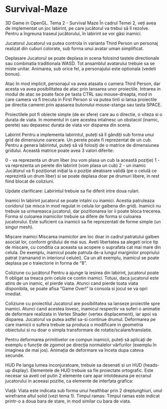 # Survival-Maze
3D Game in OpenGL.
Tema 2 - Survival Maze
În cadrul Temei 2, veți avea de implementat un joc labirint, pe care jucătorul va trebui să îl rezolve. Pentru a îngreuna traseul jucătorului, în labirint se vor găsi inamici.

Jucatorul
Jucatorul va putea controla in varianta Third Person un personaj realizat din cuburi colorate, sub forma unui avatar uman simplificat.

 

Deplasare
Jucatorul se poate deplasa in scena folosind tastele directionale sau combinatia traditionala WASD. Tot ansamblul avatarului trebuie sa se miste unitar. Animarea, sub orice fel, a personajului este optionala (vedeti bonus).

Atac
In mod implicit, personajul va avea atasata o camera Third Person, dar acesta va avea posibilitatea de atac prin lansarea unor proiectile. Intrarea in modul de atac se poate face pe tasta CTRL sau mouse-dreapta, mod in care camera va fi trecuta in First Person si va putea tinti si lansa proiectile pe directia camerei prin apasarea butonului mouse-stanga sau tasta SPACE.

Proiectilele pot fi obiecte simple (de ex sfere) care au o directie, o viteza si o durata de viata. In momentul in care acestea intalnesc un obstacol (inamic, perete) sau depasesc durata de viata vor disparea din scena.

Labirint
Pentru a implementa labirintul, puteți să îl gândiți sub forma unui grid de dimensiune oarecare. Un perete poate fi reprezentat de un cub. Pentru a genera labirintul, puteți să vă folosiți de o matrice de dimensiunea gridului. Această matrice poate avea 3 valori diferite:

0 - va reprezenta un drum liber (nu vom plasa un cub la această poziție)
1 - va reprezenta un perete din labirint (vom plasa un cub)
2 - un inamic
Jucătorul va fi poziționat inițial la o poziție aleatoare validă (pe o celulă ce reprezintă un drum liber) si se poate deplasa doar pe drumuri libere, in rest fiind blocat de coliziuni.

Update clarificare: Labirintul trebuie sa fie diferit intre doua rulari.

Inamici
In labirint jucatorul se poate intalni cu inamici. Acestia patruleaza coridorul (se misca in mod regulat in celula lor galbena din grid). Inamicii nu trebuie sa urmareasca jucatorul, dar pozitionarea lor ii poate bloca trecerea. Forma si culoarea inamicilor trebuie sa difere de forma si culoarea jucatorului. Este suficient ca inamicii sa fie reprezentati de forme simple (un singur mesh).

Mișcare inamici
Miscarea inamicilor are loc doar in cadrul patratului galben asociat lor, conform gridului de mai sus. Aveti libertatea sa alegeti orice tip de miscare, cu conditia ca aceasta sa acopere o suprafata cat mai mare din celula. De exemplu, inamicul poate patrula de-a lungul marginilor propriului patrat (ramanand in interiorul celulei). Ca un alt exemplu, inamicul se poate deplasa pe o traiectorie in forma de “8”.

Coliziune cu jucătorul
Pentru a ajunge la iesirea din labirint, jucatorul poate fi obligat sa treaca prin celule ce contin inamici. Totusi, daca jucatorul este atins de un inamic, el pierde viata. Atunci cand pierde toata viata disponibila, se poate afisa “Game Over!” la consola si jocul se va opri imediat.

Coliziune cu proiectilul
Jucatorul are posibilitatea sa lanseze proiectile spre inamici. Atunci cand acestea lovesc, inamicul respectiv va suferi o animatie de deformare realizata in Vertex Shader (vertex displacement), iar apoi va disparea. Jucatorul va putea astfel sa-si continue drumul. Deformarea pe care inamicii o sufera trebuie sa produca o modificare in geometria obiectului si nu doar o simpla transformare de rotatie/scalare/translatie.

Pentru deformarea primitivelor ce compun inamicii, puteți să aplicați de exemplu o funcție de zgomot pe direcția normalelor vârfurilor (exemplu în imaginea de mai jos). Animația de deformare va înceta dupa cateva secunde.

 

HUD
Pe langa lumea inconjuratoare, trebuie sa desenati si un HUD (heads-up display). Elementele de HUD trebuie sa fie proiectate ortografic. Este necesar sa aveti cel putin 2 elemente care apar intotdeauna pe ecranul jucatorului in aceeasi pozitie, ca elemente de interfata grafica:

Viață: Viata este indicata sub forma unui healthbar prin 2 dreptunghiuri, unul wireframe altul solid (vezi tema 1).
Timpul ramas: Timpul ramas este indicat printr-o a doua bara de stare, in mod similar cu bara de viata.
